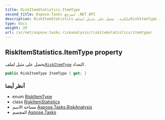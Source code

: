 ```yaml
---
title: RiskItemStatistics.ItemType
second_title: Aspose.Tasks لمرجع .NET API
description: RiskItemStatistics ملكية. يحصل على مثيل لملفRiskItemType التعداد .
type: docs
weight: 20
url: /ar/net/aspose.tasks.riskanalysis/riskitemstatistics/itemtype/
---
```

## RiskItemStatistics.ItemType property

يحصل على مثيل لملف[`RiskItemType`](../../riskitemtype/) التعداد .

```csharp
public RiskItemType ItemType { get; }
```

### أنظر أيضا

* enum [RiskItemType](../../riskitemtype/)
* class [RiskItemStatistics](../)
* مساحة الاسم [Aspose.Tasks.RiskAnalysis](../../riskitemstatistics/)
* المجسم [Aspose.Tasks](../../../)


